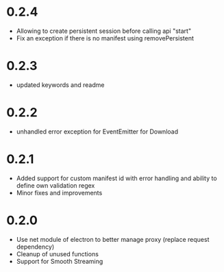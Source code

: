 # 0.2.4
 * Allowing to create persistent session before calling api "start"
 * Fix an exception if there is no manifest using removePersistent 
 
# 0.2.3
 * updated keywords and readme 
 
# 0.2.2
 * unhandled error exception for EventEmitter for Download
 
# 0.2.1
 * Added support for custom manifest id with error handling and ability to define own validation regex 
 * Minor fixes and improvements 
 
# 0.2.0
 * Use net module of electron to better manage proxy (replace request dependency)
 * Cleanup of unused functions
 * Support for Smooth Streaming
